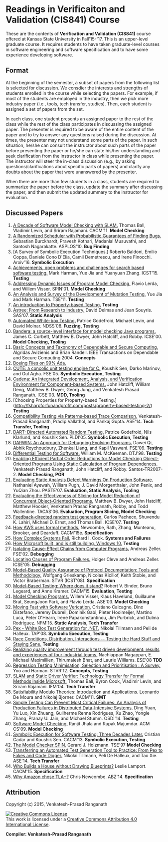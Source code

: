 # Readings in Verificaiton and Validation (CIS841) Course

These are the contents of **Verification and Validation (CIS841)** course offered at Kansas State University in Fall'15-'17. This is an upper-level graduate course. It requires students to have taken graduate-level courses in software engineering and software specification and to have some experience developing software.


## Format

At the beginning of the semester, a subset of papers from the following list is selected for discussion. We consdier the interests and strengths of students enrolled in the course while selecting the papers. For example, if most of the students are employed in the industry, then we pick more industry paper (i.e., tools, tech transfer, studies). Then, each student is assigned a set of papers from the set.

In each class, one student presents an assigned paper to the rest of the class while the rest of the class participates in discussing the assigned paper. The presenter is required to be aware of the entire content of the paper and to try to answer any questions raised during the discussion. At times, the presenter may not understand some parts of the paper. In such situation, he/she can consult the instructor about such parts of the paper before presenting the paper or he/she can state his/her understanding and seek clarification from the instructor in class while presenting the paper. The instructor will steer the in-class discussion (e.g., by asking questions/clarifications about specific parts of papers) and clarify any doubts about the paper that were unanswered by the presenter.

When there are more than few students in a class, students are required to summarize the paper before the class, update the summary after discussing the paper, and then submit the updated summary to the instructor for evaluation.


## Discussed Papers

1. [A Decade of Software Model Checking with SLAM.](papers/CACM11-Ball.pdf) Thomas Ball, Vladimir Levin, and Sriram Rajamani. CACM'11. **Model Checking**
1. [A Randomized Scheduler with Probabilistic Guarantees of Finding Bugs.](papers/ASPLOS10-Burckhardt.pdf) Sebastian Burckhardt, Pravesh Kothari, Madanlal Musuvathi, and Santosh Nagarakatte. ASPLOS'10. **Bug Finding**
2. [A Survey of Symbolic Execution Techniques.] Roberto Baldoni, Emilio Coppa, Daniele Cono D'Elia, Camil Demetrescu, and Irene Finocchi. Arxiv'16. **Symbolic Execution**
1. [Achievements, open problems and challenges for search based software testing.](papers/ICST15-Harman.pdf) Mark Harman, Yue Jia and Yuanyuan Zhang. ICST'15. **Testing**
1. [Addressing Dynamic Issues of Program Model Checking.](papers/SPIN01-Lerda.pdf) Flavio Lerda, and Willem Visser. SPIN'01. **Model Checking**
1. [An Analysis and Survey of the Development of Mutation Testing.](papers/TSE11-Jia.pdf) Yue Jia and Mark Harman. TSE'11. **Testing**
1. [An introduction to Property-based Testing.](papers/http://fsharpforfunandprofit.com/posts/property-based-testing/) **Testing**
1. [Astree: From Research to Industry.](papers/SAS07-Delmas.pdf) David Delmas and Jean Souyris. SAS'07. **Static Analysis**
1. [Automated White-box Testing.](papers/NDSS08-Godefroid.pdf) Patrice Godefroid, Michael Levin, and David Molnar. NDSS'08. **Fuzzing, Testing**
1. [Bandera: a source-level interface for model checking Java programs.](papers/ICSE00-Corbett.pdf) James C. Corbett, Matthew B. Dwyer, John Hatcliff, and Robby. ICSE'00. **Model Checking, Tooling**
1. [Basic Concepts and Taxonomy of Dependable and Secure Computing.](papers/TDSC04-Avizienis.pdf) Algridas Avizienis and Brian Randell. IEEE Transactions on Dependable and Secure Computing 2004. **Concepts**
1. [Boeing Flies on 99% Ada.](papers/http://archive.adaic.com/projects/atwork/boeing.html)
1. [CUTE: a concolic unit testing engine for C.](papers/FSE05-Sen.pdf) Koushik Sen, Darko Marinov, and Gul Agha. FSE'05. **Symbolic Execution, Testing**
1. [Cadena: An Integrated Development, Analysis, and Verification Environment for Component-based Systems.](papers/ICSE03-Hatcliff.pdf) John Hatcliff, William Deng, Matthew B. Dwyer, Georg Jung, and Venkatesh Prasad Ranganath. ICSE'03. **MDD, Tooling**
1. [Choosing Properties for Property-based Testing.] (http://fsharpforfunandprofit.com/posts/property-based-testing-2/) **Testing**
1. [Compatibility Testing via Patterns-based Trace Comparison.](papers/ASE14-Ranganath.pdf) Venkatesh-Prasad Ranganath, Pradip Vallathol, and Pankaj Gupta. ASE'14. **Tech Transfer, Tooling**
1. [DART: Directed Automated Random Testing.](papers/PLDI05-Godefroid.pdf) Patrice Godefroid, Nils Klarlund, and Koushik Sen. PLDI'05. **Symbolic Execution, Testing**
1. [DARWIN: An Approach for Debugging Evolving Programs.](papers/FSE09-Qi.pdf) Dawei Qi, Abhik Roychoudoury, Zhenkai Liang, and Kapil Vaswani. FSE'09. **Testing**
1. [Differential Testing for Software.](papers/DTJ98-McKeeman.pdf) William M. McKeeman. DTJ'98. **Testing**
1. [Enabling Efficient Partial Order Reductions for Model Checking Object-Oriented Programs Using Static Calculation of Program Dependences.](papers/Santos-TR2007-Ranganath.pdf) Venkatesh Prasad Ranganath, John Hatcliff, and Robby. Santos-TR2007-2. **Model Checking, POR**
1. [Evaluating Static Analysis Defect Warnings On Production Software.](papers/PAST07-Ayewah.pdf) Nathaniel Ayewah, William Pugh, J. David Morgenthaler, John Penix, and YuQian Zhou. PASTE'07. **Evaluation, Static Analysis, Tooling**
1. [Evaluating the Effectiveness of Slicing for Model Reduction of Concurrent Object-Oriented Programs.](papers/TACAS06-Dwyer.pdf) Matthew B. Dwyer, John Hatcliff, Matthew Hoosier, Venkatesh Prasad Ranganath, Robby, and Todd Wallentine. TACAS'06. **Evaluation, Program Slicing, Model Checking**
1. [Feedback-directed random test generation.](papers/ICSE07-Pacheco.pdf) Carlos Pacheco, Shuvendu K. Lahiri, Michael D. Ernst, and Thomas Ball. ICSE'07. **Testing**
1. [How AWS uses formal methods.](papers/CACM15-Newcombe.pdf) Newcombe, Rath, Zhang, Munteanu, Brooker, and Dearduff. CACM'15e. **Specification**
1. [How Complex Systems Fail.](papers/HowComplexSystemsFai.pdf) Richard I. Cook. **Systems and Failures**
1. [How Microsoft built, and is still building, Windows 10.](papers/http://venturebeat.com/2015/08/13/how-microsoft-built-and-is-still-building-windows-10/) **Testing**
1. [Isolating Cause-Effect Chains from Computer Programs.](papers/FSE02-Zeller.pdf) Andreas Zeller. FSE'02. **Debugging**
1. [Locating Causes of Program Failures.](papers/ICSE05-Cleve.pdf) Holger Cleve and Andreas Zeller. ICSE'05. **Debugging**
1. [Model-Based Quality Assurance of Protocol Documentation: Tools and Methodology.](papers/ICST08-Grieskamp.pdf) Wolfgang Grieskamp, Nicolas Kicillof, Keith Stobie, and Victor Braberman. STVR (ICST'08). **Specification**
1. [Model-Based Testing: Where does it stand?](papers/CACM15-Binder.pdf) Robert V. Binder, Bruno Legeard, and Anne Kramer. CACM'15. **Evaluation, Testing**
1. [Model Checking Programs.](papers/Visser-ASE03.pdf) Willem Visser, Klaus Havelund, Guillaume Brat, SeungJoon Park, and Flavio Lerda. ASE'03. **Model Checking**
1. [Moving Fast with Software Verication.](papers/NFM15-Calcagno.pdf) Cristiano Calcagno, Dino Distefano, Jeremy Dubreil, Dominik Gabi, Pieter Hooimeijer, Martino Luca, Peter O'Hearn, Irene Papakonstantinou, Jim Purbrick, and Dulma Rodriguez. NFM'15. **Static Analysis, Tech Transfer**
1. [Pex - White Box Test Generation for .NET.](papers/TAP08-Tillmann.pdf) Nikolai Tillmann and Peli de Halleux. TAP'08. **Symbolic Execution, Testing**
1. [Race Conditions, Distribution, Interactions -- Testing the Hard Stuff and Staying Sane.](papers/https://vimeo.com/68383317) **Testing**
1. [Realizing quality improvement through test driven development: results and experiences of four industrial teams.](papers/ESE08-Nagappan.pdf) Nachiappan Nagappan, E. Michael Maximillien, Thirumalesh Bhat, and Laurie Williams. ESE'08 **TDD**
1. [Regression Testing Minimisation, Selection and Prioritisation : A Survey.](papers/STVR12-Yoo.pdf) Yoo and Harman. STVR'12. **Concepts, Testing**
1. [SLAM and Static Driver Verifier: Technology Transfer for Formal Methods inside Microsoft.](papers/IFM04-Ball.pdf) Thomas Ball, Byron Cook, Vladimir Levin, and Sriram Rajamani. IFM'04. **Tech Transfer**
1. [Satisfiability Modulo Theories: Introduction and Applications.](papers/CACM11-Moura.pdf) Leonardo De Moura and Nikolaj Bjorner. CACM'11. **SMT**
1. [Simple Testing Can Prevent Most Critical Failures: An Analysis of Production Failures in Distributed Data-Intensive Systems.](papers/OSDI14-Yuan.pdf) Ding Yuan, Yu Luo, Xin Zhuang, Guilherme Renna Rodrigues, Xu Zhao, Yongle Zhang, Pranay U. Jain, and Michael Stumm. OSDI'14. **Testing**
1. [Software Model Checking.](papers/ACMCS09-Jhala.pdf) Ranjit Jhala and Rupak Majumdar. ACM CS'09. **Model Checking**
1. [Symbolic Execution for Software Testing: Three Decades Later.](papers/CACM13-Cadar.pdf) Cristian Cadar and Koushik Sen. CACM'13. **Symbolic Execution, Testing**
1. [The Model Checker SPIN.](papers/TSE97-Holzmann.pdf) Gerard J. Holzmann. TSE'97 **Model Checking**
1. [Transferring an Automated Test Generation Tool to Practice: From Pex to Fakes and Code Digger.](papers/ASE14-Tillmann.pdf) Nikolai Tillmann, Peli De Halleux, and Tao Xie. ASE'14. **Tech Transfer**
1. [Who Builds a House without Drawing Blueprints?](papers/CACM15-Lamport.pdf) Leslie Lamport. CACM'15. **Specification**
1. [Why Amazon chose TLA+?](papers/ABZ14-Newcombe.pdf) Chris Newcombe. ABZ'14. **Specification**


## Attribution

Copyright (c) 2015, Venkatesh-Prasad Ranganath

<a rel="license" href="http://creativecommons.org/licenses/by/4.0/"><img alt="Creative Commons License" style="border-width:0" src="https://i.creativecommons.org/l/by/4.0/88x31.png" /></a><br />This work is licensed under a <a rel="license" href="http://creativecommons.org/licenses/by/4.0/">Creative Commons Attribution 4.0 International License</a>.

**Compiler: Venkatesh-Prasad Ranganath**
